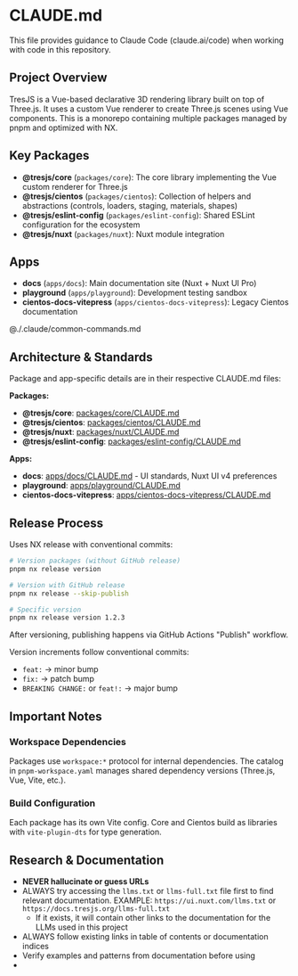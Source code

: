 # CLAUDE.md

This file provides guidance to Claude Code (claude.ai/code) when working with code in this repository.

## Project Overview

TresJS is a Vue-based declarative 3D rendering library built on top of Three.js. It uses a custom Vue renderer to create Three.js scenes using Vue components. This is a monorepo containing multiple packages managed by pnpm and optimized with NX.

## Key Packages

- **@tresjs/core** (`packages/core`): The core library implementing the Vue custom renderer for Three.js
- **@tresjs/cientos** (`packages/cientos`): Collection of helpers and abstractions (controls, loaders, staging, materials, shapes)
- **@tresjs/eslint-config** (`packages/eslint-config`): Shared ESLint configuration for the ecosystem
- **@tresjs/nuxt** (`packages/nuxt`): Nuxt module integration

## Apps

- **docs** (`apps/docs`): Main documentation site (Nuxt + Nuxt UI Pro)
- **playground** (`apps/playground`): Development testing sandbox
- **cientos-docs-vitepress** (`apps/cientos-docs-vitepress`): Legacy Cientos documentation

@./.claude/common-commands.md

## Architecture & Standards

Package and app-specific details are in their respective CLAUDE.md files:

**Packages:**
- **@tresjs/core**: [packages/core/CLAUDE.md](packages/core/CLAUDE.md)
- **@tresjs/cientos**: [packages/cientos/CLAUDE.md](packages/cientos/CLAUDE.md)
- **@tresjs/nuxt**: [packages/nuxt/CLAUDE.md](packages/nuxt/CLAUDE.md)
- **@tresjs/eslint-config**: [packages/eslint-config/CLAUDE.md](packages/eslint-config/CLAUDE.md)

**Apps:**
- **docs**: [apps/docs/CLAUDE.md](apps/docs/CLAUDE.md) - UI standards, Nuxt UI v4 preferences
- **playground**: [apps/playground/CLAUDE.md](apps/playground/CLAUDE.md)
- **cientos-docs-vitepress**: [apps/cientos-docs-vitepress/CLAUDE.md](apps/cientos-docs-vitepress/CLAUDE.md)

## Release Process

Uses NX release with conventional commits:

```bash
# Version packages (without GitHub release)
pnpm nx release version

# Version with GitHub release
pnpm nx release --skip-publish

# Specific version
pnpm nx release version 1.2.3
```

After versioning, publishing happens via GitHub Actions "Publish" workflow.

Version increments follow conventional commits:
- `feat:` → minor bump
- `fix:` → patch bump
- `BREAKING CHANGE:` or `feat!:` → major bump

## Important Notes

### Workspace Dependencies
Packages use `workspace:*` protocol for internal dependencies. The catalog in `pnpm-workspace.yaml` manages shared dependency versions (Three.js, Vue, Vite, etc.).

### Build Configuration
Each package has its own Vite config. Core and Cientos build as libraries with `vite-plugin-dts` for type generation.


## Research & Documentation

- **NEVER hallucinate or guess URLs**
- ALWAYS try accessing the `llms.txt` or `llms-full.txt` file first to find relevant documentation. EXAMPLE: `https://ui.nuxt.com/llms.txt` or `https://docs.tresjs.org/llms-full.txt`
  - If it exists, it will contain other links to the documentation for the LLMs used in this project
- ALWAYS follow existing links in table of contents or documentation indices
- Verify examples and patterns from documentation before using
- 